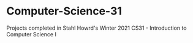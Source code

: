 # Computer-Science-31
Projects completed in Stahl Howrd's Winter 2021 CS31 - Introduction to Computer Science I
